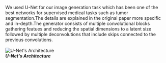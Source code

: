 We used U-Net for our image generation task which has been one of the best networks for
supervised medical tasks such as tumor segmentation.The details are explained in the original paper more specific and in-depth.The generator
consists of multiple convolutional blocks gathering featues and reducing the spatial
dimensions to a latent size followed by multiple deconvolutions that include skips connected
to the previous convolutions.
<br />
<br />
![U-Net's Architecture](https://github.com/Moeed1mdnzh/UStarV1/blob/master/assets/UNet.png)
<br />
***U-Net's Architecture***
<br />
